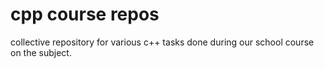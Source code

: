 # cpp course repos
collective repository for various c++ tasks done during our school course on the subject. 

